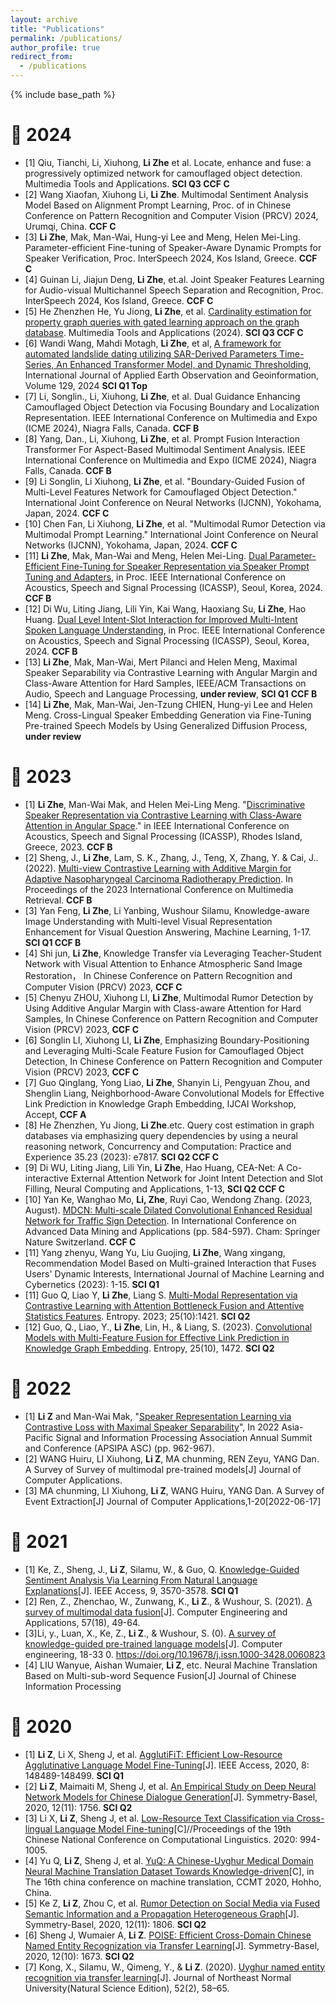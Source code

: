```yaml
---
layout: archive
title: "Publications"
permalink: /publications/
author_profile: true
redirect_from:
  - /publications
---
```


{% include base_path %}

📔 2024
==
* [1] Qiu, Tianchi, Li, Xiuhong, **Li Zhe** et al. Locate, enhance and fuse: a progressively optimized network for camouflaged object detection.  Multimedia Tools and Applications. **SCI Q3 CCF C**
* [2] Wang Xiaofan, Xiuhong Li, **Li Zhe**. Multimodal Sentiment Analysis Model Based on Alignment Prompt Learning, Proc. of in Chinese Conference on Pattern Recognition and Computer Vision (PRCV) 2024, Urumqi, China. **CCF C**
* [3] **Li Zhe**, Mak, Man-Wai, Hung-yi Lee and Meng, Helen Mei-Ling. Parameter-efficient Fine-tuning of Speaker-Aware Dynamic Prompts for Speaker Verification, Proc. InterSpeech 2024, Kos Island, Greece.  **CCF C**
* [4] Guinan Li, Jiajun Deng, **Li Zhe**, et.al. Joint Speaker Features Learning for Audio-visual Multichannel Speech Separation and Recognition, Proc. InterSpeech 2024, Kos Island, Greece. **CCF C**
* [5] He Zhenzhen He, Yu Jiong, **Li Zhe**, et al. [Cardinality estimation for property graph queries with gated learning approach on the graph database](https://doi.org/10.1007/s11042-024-19215-7). Multimedia Tools and Applications (2024). **SCI Q3 CCF C**
* [6] Wandi Wang, Mahdi Motagh, **Li Zhe**, et al, [A framework for automated landslide dating utilizing SAR-Derived Parameters Time-Series, An Enhanced Transformer Model, and Dynamic Thresholding](https://doi.org/10.1016/j.jag.2024.103795), International Journal of Applied Earth Observation and Geoinformation, Volume 129, 2024 **SCI Q1 Top**
* [7] Li, Songlin., Li, Xiuhong, **Li Zhe**, et al. Dual Guidance Enhancing Camouflaged Object Detection via Focusing Boundary and Localization Representation. IEEE International Conference on Multimedia and Expo (ICME 2024), Niagra Falls, Canada. **CCF B**
* [8] Yang, Dan., Li, Xiuhong, **Li Zhe**, et al. Prompt Fusion Interaction Transformer For Aspect-Based Multimodal Sentiment Analysis. IEEE International Conference on Multimedia and Expo (ICME 2024), Niagra Falls, Canada. **CCF B**
* [9] Li Songlin, Li Xiuhong, **Li Zhe**, et al. "Boundary-Guided Fusion of Multi-Level Features Network for Camouflaged Object Detection." International Joint Conference on Neural Networks (IJCNN), Yokohama, Japan, 2024. **CCF C**
* [10] Chen Fan, Li Xiuhong, **Li Zhe**, et al. "Multimodal Rumor Detection via Multimodal Prompt Learning." International Joint Conference on Neural Networks (IJCNN), Yokohama, Japan, 2024. **CCF C**
* [11] **Li Zhe**, Mak, Man-Wai and Meng, Helen Mei-Ling. [Dual Parameter-Efficient Fine-Tuning for Speaker Representation via Speaker Prompt Tuning and Adapters](https://ieeexplore.ieee.org/abstract/document/10447795), in Proc. IEEE International Conference on Acoustics, Speech and Signal Processing (ICASSP), Seoul, Korea, 2024. **CCF B**
* [12] Di Wu, Liting Jiang, Lili Yin, Kai Wang, Haoxiang Su, **Li Zhe**, Hao Huang. [Dual Level Intent-Slot Interaction for Improved Multi-Intent Spoken Language Understanding](https://ieeexplore.ieee.org/document/10448206), in Proc. IEEE International Conference on Acoustics, Speech and Signal Processing (ICASSP), Seoul, Korea, 2024. **CCF B**
* [13] **Li Zhe**, Mak, Man-Wai, Mert Pilanci and Helen Meng, Maximal Speaker Separability via Contrastive Learning with Angular Margin and Class-Aware Attention for Hard Samples, IEEE/ACM Transactions on Audio, Speech and Language Processing, **under review**, **SCI Q1** **CCF B**
* [14] **Li Zhe**, Mak, Man-Wai, Jen-Tzung CHIEN, Hung-yi Lee and Helen Meng. Cross-Lingual Speaker Embedding Generation via Fine-Tuning Pre-trained Speech Models by Using Generalized Diffusion Process, **under review**

  
📔 2023
==
* [1] **Li Zhe**, Man-Wai Mak, and Helen Mei-Ling Meng. "[Discriminative Speaker Representation via Contrastive Learning with Class-Aware Attention in Angular Space](https://arxiv.org/pdf/2210.16622.pdf)." in IEEE International Conference on Acoustics, Speech and Signal Processing (ICASSP), Rhodes Island, Greece, 2023. **CCF B**
* [2] Sheng, J., **Li Zhe**, Lam, S. K., Zhang, J., Teng, X, Zhang, Y. & Cai, J.. (2022). [Multi-view Contrastive Learning with Additive Margin for Adaptive Nasopharyngeal Carcinoma Radiotherapy Prediction](https://arxiv.org/pdf/2210.15201.pdf). In Proceedings of the 2023 International Conference on Multimedia Retrieval. **CCF B**
* [3] Yan Feng, **Li Zhe**, Li Yanbing, Wushour Silamu, Knowledge-aware Image Understanding with Multi-level Visual Representation Enhancement for Visual Question Answering, Machine Learning, 1-17. **SCI Q1 CCF B**
* [4] Shi jun, **Li Zhe**, Knowledge Transfer via Leveraging Teacher-Student Network with Visual Attention to Enhance Atmospheric Sand Image Restoration， In Chinese Conference on Pattern Recognition and Computer Vision (PRCV) 2023, **CCF C**
* [5] Chenyu ZHOU, Xiuhong LI, **Li Zhe**, Multimodal Rumor Detection by Using Additive Angular Margin with Class-aware Attention for Hard Samples, In Chinese Conference on Pattern Recognition and Computer Vision (PRCV) 2023, **CCF C**
* [6] Songlin LI, Xiuhong LI, **Li Zhe**, Emphasizing Boundary-Positioning and Leveraging Multi-Scale Feature Fusion for Camouflaged Object Detection, In Chinese Conference on Pattern Recognition and Computer Vision (PRCV) 2023, **CCF C**
* [7] Guo Qinglang, Yong Liao,  **Li Zhe**, Shanyin Li, Pengyuan Zhou, and Shenglin Liang, Neighborhood-Aware Convolutional Models for Effective Link Prediction in Knowledge Graph Embedding, IJCAI Workshop, Accept, **CCF A**
* [8] He Zhenzhen, Yu Jiong, **Li Zhe**.etc. Query cost estimation in graph databases via emphasizing query dependencies by using a neural reasoning network, Concurrency and Computation: Practice and Experience 35.23 (2023): e7817. **SCI Q2 CCF C**
* [9] Di WU, Liting Jiang, Lili Yin, **Li Zhe**, Hao Huang, CEA-Net: A Co-interactive External Attention Network for Joint Intent Detection and Slot Filling, Neural Computing and Applications, 1-13, **SCI Q2 CCF C**
* [10] Yan Ke, Wanghao Mo, **Li, Zhe**, Ruyi Cao, Wendong Zhang. (2023, August). [MDCN: Multi-scale Dilated Convolutional Enhanced Residual Network for Traffic Sign Detection](https://link.springer.com/chapter/10.1007/978-3-031-46661-8_39). In International Conference on Advanced Data Mining and Applications (pp. 584-597). Cham: Springer Nature Switzerland. **CCF C**
* [11] Yang zhenyu, Wang Yu, Liu Guojing, **Li Zhe**, Wang xingang, Recommendation Model Based on Multi-grained Interaction that Fuses Users' Dynamic Interests, International Journal of Machine Learning and Cybernetics (2023): 1-15. **SCI Q1**
* [11] Guo Q, Liao Y, **Li Zhe**, Liang S. [Multi-Modal Representation via Contrastive Learning with Attention Bottleneck Fusion and Attentive Statistics Features](https://www.mdpi.com/1099-4300/25/10/1421). Entropy. 2023; 25(10):1421. **SCI Q2**
* [12] Guo, Q., Liao, Y., **Li Zhe**, Lin, H., & Liang, S. (2023). [Convolutional Models with Multi-Feature Fusion for Effective Link Prediction in Knowledge Graph Embedding](https://www.mdpi.com/1099-4300/25/10/1472). Entropy, 25(10), 1472. **SCI Q2**


📔 2022
==
* [1] **Li Z** and Man-Wai Mak, "[Speaker Representation Learning via Contrastive Loss with Maximal Speaker Separability](http://www.eie.polyu.edu.hk/~mwmak/papers/apsipa22.pdf)", In 2022 Asia-Pacific Signal and Information Processing Association Annual Summit and Conference (APSIPA ASC) (pp. 962-967).
* [2] WANG Huiru, LI Xiuhong, **Li Z**, MA chunming, REN Zeyu, YANG Dan. A Survey of Survey of multimodal pre-trained models[J] Journal of Computer Applications.
* [3] MA chunming, LI Xiuhong, **Li Z**, WANG Huiru, YANG Dan. A Survey of Event Extraction[J] Journal of Computer Applications,1-20[2022-06-17]

📔 2021
==
* [1] Ke, Z., Sheng, J., **Li Z**, Silamu, W., & Guo, Q. [Knowledge-Guided Sentiment Analysis Via Learning From Natural Language Explanations](https://ieeexplore.ieee.org/stamp/stamp.jsp?tp=&arnumber=9316242)[J]. IEEE Access, 9, 3570-3578. **SCI Q1**
* [2] Ren, Z., Zhenchao, W., Zunwang, K., **Li Z**., & Wushour, S. (2021). [A survey of multimodal data fusion](http://cea.ceaj.org/CN/abstract/abstract39897.shtml)[J]. Computer Engineering and Applications, 57(18), 49-64.
* [3]Li, y., Luan, X., Ke, Z., **Li Z**., & Wushour, S. (0). [A survey of knowledge-guided pre-trained language models](http://www.ecice06.com/CN/10.19678/j.issn.1000-3428.0060823#1)[J]. Computer engineering, 18-33 0. https://doi.org/10.19678/j.issn.1000-3428.0060823
* [4] LIU Wanyue, Aishan Wumaier, **Li Z**, etc. Neural Machine Translation Based on Multi-sub-word Sequence Fusion[J] Journal of Chinese Information Processing

📔 2020
==
* [1] **Li Z**, Li X, Sheng J, et al. [AgglutiFiT: Efficient Low-Resource Agglutinative Language Model Fine-Tuning](https://ieeexplore.ieee.org/stamp/stamp.jsp?tp=&arnumber=9164940)[J]. IEEE Access, 2020, 8: 148489-148499. **SCI Q1**
* [2] **Li Z**, Maimaiti M, Sheng J, et al. [An Empirical Study on Deep Neural Network Models for Chinese Dialogue Generation](https://www.mdpi.com/2073-8994/12/11/1756/htm)[J]. Symmetry-Basel, 2020, 12(11): 1756. **SCI Q2**
* [3] Li X, **Li Z**, Sheng J, et al. [Low-Resource Text Classification via Cross-lingual Language Model Fine-tuning](https://aclanthology.org/2020.ccl-1.92.pdf)[C]//Proceedings of the 19th Chinese National Conference on Computational Linguistics. 2020: 994-1005.
* [4] Yu Q, **Li Z**, Sheng J, et al. [YuQ: A Chinese-Uyghur Medical Domain Neural Machine Translation Dataset Towards Knowledge-driven](http://sc.cipsc.org.cn/mt/conference/2020/papers/T20-1004.pdf)[C], in The 16th china conference on machine translation, CCMT 2020, Hohho, China.
* [5] Ke Z, **Li Z**, Zhou C, et al. [Rumor Detection on Social Media via Fused Semantic Information and a Propagation Heterogeneous Graph](https://www.mdpi.com/2073-8994/12/11/1806)[J]. Symmetry-Basel, 2020, 12(11): 1806. **SCI Q2**
* [6] Sheng J, Wumaier A, **Li Z**. [POISE: Efficient Cross-Domain Chinese Named Entity Recognization via Transfer Learning](https://www.mdpi.com/2073-8994/12/10/1673)[J]. Symmetry-Basel, 2020, 12(10): 1673. **SCI Q2**
* [7] Kong, X., Silamu, W., Qimeng, Y., & **Li Z**. (2020). [Uyghur named entity recognition via transfer learning](
https://www.cnki.com.cn/Article/CJFDTotal-DBSZ202002010.htm)[J]. Journal of Northeast Normal University(Natural Science Edition), 52(2), 58–65.
